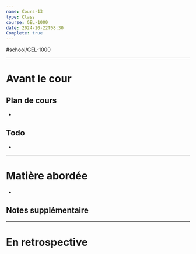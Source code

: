 ```yaml
---
name: Cours-13
type: Class
course: GEL-1000
date: 2024-10-22T08:30
Complete: true
---
```

#school/GEL-1000  
*** 
# Avant le cour
## Plan de cours
- 

## Todo
- 

---
# Matière abordée

- 

## Notes supplémentaire


---
# En retrospective